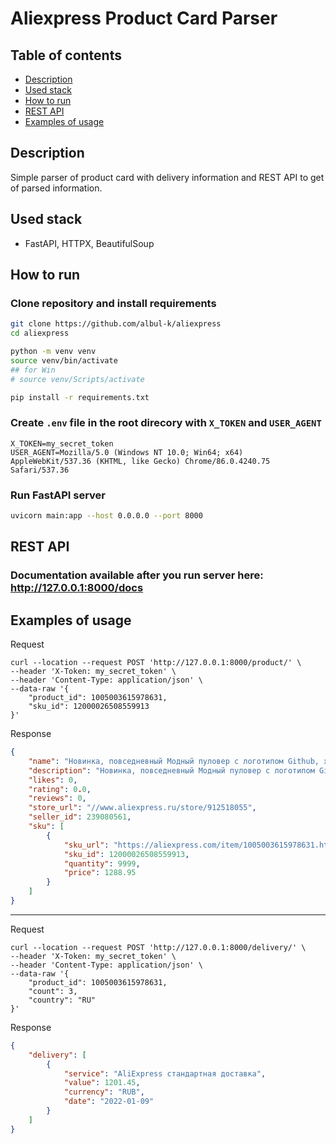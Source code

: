 # Aliexpress Product Card Parser

## Table of contents

* [Description](#description)
* [Used stack](#used-stack)
* [How to run](#how-to-run)
* [REST API](#rest-api)
* [Examples of usage](#examples-of-usage)

## Description

Simple parser of product card with delivery information and REST API to get of parsed information.

## Used stack

* FastAPI, HTTPX, BeautifulSoup

## How to run

### Clone repository and install requirements

```bash
git clone https://github.com/albul-k/aliexpress
cd aliexpress

python -m venv venv
source venv/bin/activate
## for Win
# source venv/Scripts/activate

pip install -r requirements.txt
```

### Create `.env` file in the root direcory with `X_TOKEN` and `USER_AGENT`

```text
X_TOKEN=my_secret_token
USER_AGENT=Mozilla/5.0 (Windows NT 10.0; Win64; x64) AppleWebKit/537.36 (KHTML, like Gecko) Chrome/86.0.4240.75 Safari/537.36
```

### Run FastAPI server

```bash
uvicorn main:app --host 0.0.0.0 --port 8000
```

## REST API

### Documentation available after you run server here: <http://127.0.0.1:8000/docs>

## Examples of usage

Request

```curl
curl --location --request POST 'http://127.0.0.1:8000/product/' \
--header 'X-Token: my_secret_token' \
--header 'Content-Type: application/json' \
--data-raw '{
    "product_id": 1005003615978631,
    "sku_id": 12000026508559913
}'
```

Response

```json
{
    "name": "Новинка, повседневный Модный пуловер с логотипом Github, худи, уличная одежда, свитшоты, мужской/женский пуловер, худи, пуловер, худи",
    "description": "Новинка, повседневный Модный пуловер с логотипом Github, худи, уличная одежда, свитшоты, мужской/женский пуловер, худи, пуловер, худи, Наслаждайся ✓Бесплатная доставка по всему миру! ✓Предложение ограничено по времени! ✓Удобный возврат!\nНаслаждайся ✓Бесплатная доставка по всему миру! ✓Предложение ограничено по времени! ✓Удобный возврат!",
    "likes": 0,
    "rating": 0.0,
    "reviews": 0,
    "store_url": "//www.aliexpress.ru/store/912518055",
    "seller_id": 239080561,
    "sku": [
        {
            "sku_url": "https://aliexpress.com/item/1005003615978631.html?&item_id=1005003615978631&sku_id=12000026508559913",
            "sku_id": 12000026508559913,
            "quantity": 9999,
            "price": 1288.95
        }
    ]
}
```

----

Request

```curl
curl --location --request POST 'http://127.0.0.1:8000/delivery/' \
--header 'X-Token: my_secret_token' \
--header 'Content-Type: application/json' \
--data-raw '{
    "product_id": 1005003615978631,
    "count": 3,
    "country": "RU"
}'
```

Response

```json
{
    "delivery": [
        {
            "service": "AliExpress стандартная доставка",
            "value": 1201.45,
            "currency": "RUB",
            "date": "2022-01-09"
        }
    ]
}
```
